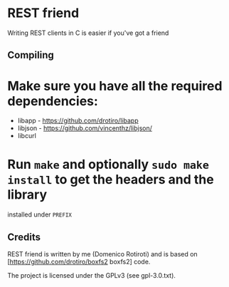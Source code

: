# REST friend

Writing REST clients in C is easier if you've got a friend

## Compiling

# Make sure you have all the required dependencies:
 * libapp  - https://github.com/drotiro/libapp
 * libjson - https://github.com/vincenthz/libjson/
 * libcurl
# Run `make` and optionally `sudo make install` to get the headers and the library
installed under `PREFIX`

## Credits

REST friend is written by me (Domenico Rotiroti) and is based on
[https://github.com/drotiro/boxfs2 boxfs2] code.

The project is licensed under the GPLv3 (see gpl-3.0.txt).
